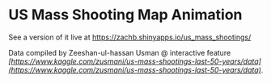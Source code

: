 # US Mass Shooting Map Animation

See a version of it live at https://zachb.shinyapps.io/us_mass_shootings/

Data compiled by Zeeshan-ul-hassan Usman @ interactive feature _[https://www.kaggle.com/zusmani/us-mass-shootings-last-50-years/data](https://www.kaggle.com/zusmani/us-mass-shootings-last-50-years/data)_.
